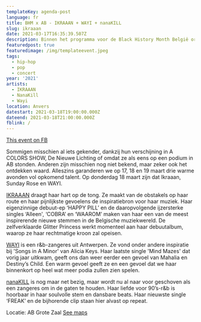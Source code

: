 ```yaml
---
templateKey: agenda-post
language: fr
title: BHM x AB - IKRAAAN + WAYI + nanaKILL
slug: ikraaan
date: 2021-03-17T16:35:39.507Z
description: Binnen het programma voor de Black History Month België organiseren we 3 uitzendingen op de AB-Facebookpagina waarin we een reeks veelbelovende zwarte artiesten voorstellen.
featuredpost: true
featuredimage: /img/templateevent.jpeg
tags:
  - hip-hop
  - pop
  - concert
year: '2021'
artists:
  - IKRAAAN
  - NanaKill
  - Wayi
location: Anvers
datestart: 2021-03-18T19:00:00.000Z
dateend: 2021-03-18T21:00:00.000Z
fblink: /
---
```

[This event on FB](https://www.facebook.com/events/321324185966835/)

Sommigen misschien al iets gekender, dankzij hun verschijning in A COLORS SHOW, De Nieuwe Lichting of omdat ze als eens op een podium in AB stonden. Anderen zijn misschien nog niet bekend, maar zeker ook het ontdekken waard. Alleszins garanderen we op 17, 18 en 19 maart drie warme avonden vol opkomend talent. Op donderdag 18 maart zijn dat Ikraaan, Sunday Rose en WAYI.

[IKRAAAN](https://www.facebook.com/IKRAAANofficial/) draagt haar hart op de tong. Ze maakt van de obstakels op haar route en haar pijnlijkste gevoelens de inspiratiebron voor haar muziek. Haar eigenzinnige debuut-ep ‘HAPPY PILL’ en de daaropvolgende ijzersterke singles ‘Alleen', ‘COBRA’ en ‘WAAROM’ maken van haar een van de meest inspirerende nieuwe stemmen in de Belgische muziekwereld. De zelfverklaarde Glitter Princess werkt momenteel aan haar debuutalbum, waarop ze haar rechtmatige kroon zal opeisen.

[WAYI](https://www.facebook.com/itswayi/) is een r&b-zangeres uit Antwerpen. Ze vond onder andere inspiratie bij 'Songs in A Minor' van Alicia Keys. Haar laatste single 'Mind Mazes' dat vorig jaar uitkwam, geeft ons dan weer eerder een gevoel van Mahalia en Destiny’s Child. Een warm gevoel geeft ze en een gevoel dat we haar binnenkort op heel wat meer podia zullen zien spelen.

﻿[nanaKILL](https://www.facebook.com/thenanakill/) is nog maar net bezig, maar wordt nu al naar voor geschoven als een zangeres om in de gaten te houden. Haar liefde voor 90’s-r&b is hoorbaar in haar soulvolle stem en dansbare beats. Haar nieuwste single ‘FREAK’ en de bijhorende clip staan hier alvast op repeat.


Locatie: AB Grote Zaal
[See maps](https://goo.gl/maps/KBSvH8naD44b5HUc6)

